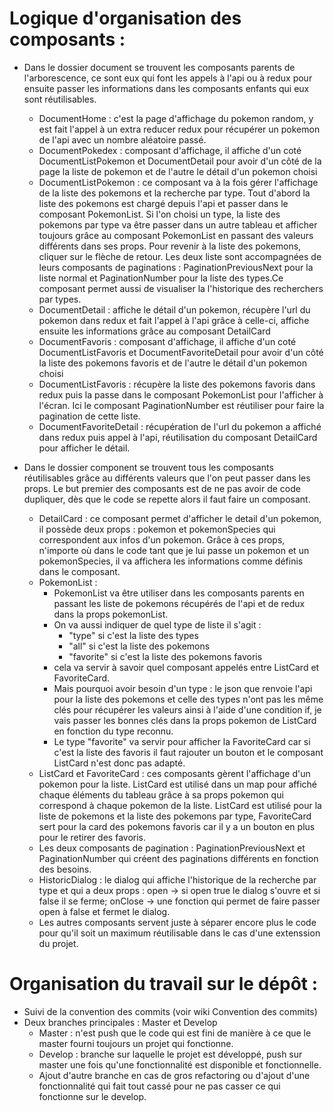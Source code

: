 # Logique d'organisation des composants : 
- Dans le dossier document se trouvent les composants parents de l'arborescence, ce sont eux qui font les appels à l'api ou à redux pour ensuite passer les informations dans les composants enfants qui eux sont réutilisables.
  -  DocumentHome : c'est la page d'affichage du pokemon random, y est fait l'appel à un extra reducer redux pour récupérer un pokemon de l'api avec un nombre aléatoire passé.
  -  DocumentPokedex : composant d'affichage, il affiche d'un coté DocumentListPokemon et DocumentDetail pour avoir d'un côté de la page la liste de pokemon et de l'autre le détail d'un pokemon choisi
  -  DocumentListPokemon : ce composant va à la fois gérer l'affichage de la liste des pokemons et la recherche par type. Tout d'abord la liste des pokemons est chargé depuis l'api et passer dans le composant PokemonList. Si l'on choisi un type, la liste des pokemons par type va être passer dans un autre tableau et afficher toujours grâce au composant PokemonList en passant des valeurs différents dans ses props. Pour revenir à la liste des pokemons, cliquer sur le flèche de retour. Les deux liste sont accompagnées de leurs composants de paginations : PaginationPreviousNext pour la liste normal et PaginationNumber pour la liste des types.Ce composant permet aussi de visualiser la l'historique des recherchers par types.
  -  DocumentDetail : affiche le détail d'un pokemon, récupère l'url du pokemon dans redux et fait l'appel à l'api grâce à celle-ci, affiche ensuite les informations grâce au composant        DetailCard
  -  DocumentFavoris : composant d'affichage, il affiche d'un coté DocumentListFavoris et DocumentFavoriteDetail pour avoir d'un côté la liste des pokemons favoris et de l'autre le détail d'un pokemon choisi
  -  DocumentListFavoris : récupère la liste des pokemons favoris dans redux puis la passe dans le composant PokemonList pour l'afficher à l'écran. Ici le composant PaginationNumber est réutiliser pour faire la pagination de cette liste.
  -  DocumentFavoriteDetail : récupération de l'url du pokemon a affiché dans redux puis appel à l'api, réutilisation du composant DetailCard pour afficher le détail.

- Dans le dossier component se trouvent tous les composants réutilisables grâce au différents valeurs que l'on peut passer dans les props. Le but premier des composants est de ne pas avoir de code dupliquer, dès que le code se repette alors il faut faire un composant.
  - DetailCard : ce composant permet d'afficher le detail d'un pokemon, il possède deux props : pokemon et pokemonSpecies qui correspondent aux infos d'un pokemon. Grâce à ces props, n'importe où dans le code tant que je lui passe un pokemon et un pokemonSpecies, il va affichera les informations comme définis dans le composant. 
  - PokemonList : 
    - PokemonList va être utiliser dans les composants parents en passant les liste de pokemons récupérés de l'api et de redux dans la props pokemonList. 
    - On va aussi indiquer de quel type de liste il s'agit : 
      - "type" si c'est la liste des types
      - "all" si c'est la liste des pokemons 
      - "favorite" si c'est la liste des pokemons favoris 
     - cela va servir à savoir quel composant appelés entre ListCard et FavoriteCard. 
     - Mais pourquoi avoir besoin d'un type : le json que renvoie l'api pour la liste des pokemons et celle des types n'ont pas les même clés pour récupérer les valeurs ainsi à l'aide d'une condition if, je vais passer les bonnes clés dans la props pokemon de ListCard en fonction du type reconnu. 
     - Le type "favorite" va servir pour afficher la FavoriteCard car si c'est la liste des favoris il faut rajouter un bouton et le composant ListCard n'est donc pas adapté.
  - ListCard et FavoriteCard : ces composants gèrent l'affichage d'un pokemon pour la liste. ListCard est utilisé dans un map pour affiché chaque éléments du tableau grâce à sa props pokemon qui correspond à chaque pokemon de la liste. ListCard est utilisé pour la liste de pokemons et la liste des pokemons par type, FavoriteCard sert pour la card des pokemons favoris car il y a un bouton en plus pour le retirer des favoris.
  - Les deux composants de pagination : PaginationPreviousNext et PaginationNumber qui créent des paginations différents en fonction des besoins.
  - HistoricDialog : le dialog qui affiche l'historique de la recherche par type et qui a deux props : open -> si open true le dialog s'ouvre et si false il se ferme; onClose -> une fonction qui permet de faire passer open à false et fermet le dialog.
  - Les autres composants servent juste à séparer encore plus le code pour qu'il soit un maximum réutilisable dans le cas d'une extenssion du projet.

# Organisation du travail sur le dépôt : 
- Suivi de la convention des commits (voir wiki Convention des commits)
- Deux branches principales : Master et Develop
  - Master : n'est push que le code qui est fini de manière à ce que le master fourni toujours un projet qui fonctionne. 
  - Develop : branche sur laquelle le projet est développé, push sur master une fois qu'une fonctionnalité est disponible et fonctionnelle.
  - Ajout d'autre branche en cas de gros refactoring ou d'ajout d'une fonctionnalité qui fait tout cassé pour ne pas casser ce qui fonctionne sur le develop.
